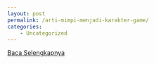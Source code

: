 ```yaml
---
layout: post
permalink: /arti-mimpi-menjadi-karakter-game/
categories:
    - Uncategorized
---
```


[Baca Selengkapnya](/03)